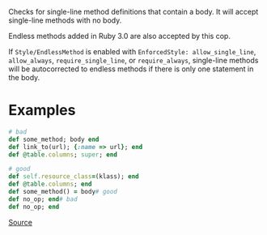 
Checks for single-line method definitions that contain a body.
It will accept single-line methods with no body.

Endless methods added in Ruby 3.0 are also accepted by this cop.

If `Style/EndlessMethod` is enabled with `EnforcedStyle: allow_single_line`, `allow_always`,
`require_single_line`, or `require_always`, single-line methods will be autocorrected
to endless methods if there is only one statement in the body.

# Examples

```ruby
# bad
def some_method; body end
def link_to(url); {:name => url}; end
def @table.columns; super; end

# good
def self.resource_class=(klass); end
def @table.columns; end
def some_method() = body# good
def no_op; end# bad
def no_op; end
```

[Source](http://www.rubydoc.info/gems/rubocop/RuboCop/Cop/Style/SingleLineMethods)